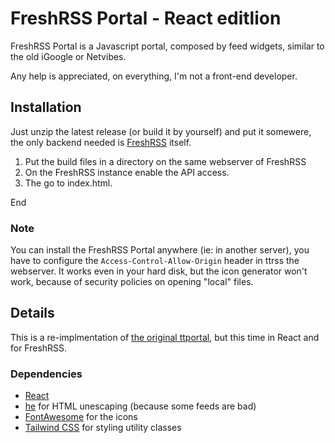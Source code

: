 FreshRSS Portal - React editlion
========

FreshRSS Portal is a Javascript portal, composed by feed widgets, similar to the old iGoogle or Netvibes.

Any help is appreciated, on everything, I'm not a front-end developer.

Installation
-------------

Just unzip the latest release (or build it by yourself) and put it somewere, the only backend needed is [FreshRSS](https://freshrss.github.io) itself.

1. Put the build files in a directory on the same webserver of FreshRSS
1. On the FreshRSS instance enable the API access.
1. The go to index.html.

End

### Note ###
You can install the FreshRSS Portal anywhere (ie: in another server), you have to configure the `Access-Control-Allow-Origin` header in ttrss the webserver. It works even in your hard disk, but the icon generator won't work, because of security policies on opening "local" files.


Details
-------------
This is a re-implmentation of [the original ttportal](https://github.com/timendum/ttportal), but this time in React and for FreshRSS.


### Dependencies ###
* [React](https://reactjs.org/)
* [he](https://github.com/mathiasbynens/he) for HTML unescaping (because some feeds are bad)
* [FontAwesome](https://fontawesome.com/) for the icons
* [Tailwind CSS](https://tailwindcss.com/) for styling utility classes
